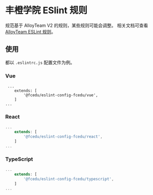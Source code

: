 # 丰橙学院 ESlint 规则

规范基于 AlloyTeam V2 的规则，某些规则可能会调整。
相关文档可查看 [AlloyTeam ESLint 规则](https://github.com/AlloyTeam/eslint-config-alloy)。


## 使用
都以 `.eslintrc.js` 配置文件为例。

### Vue
```base
 ...
    extends: [
        '@fcedu/eslint-config-fcedu/vue',
    ]
...   
```

### React 
```javascript
...
    extends: [
        '@fcedu/eslint-config-fcedu/react',
    ]
...
```

### TypeScript 
```javascript
...
    extends: [
        '@fcedu/eslint-config-fcedu/typescript',
    ]
...
```